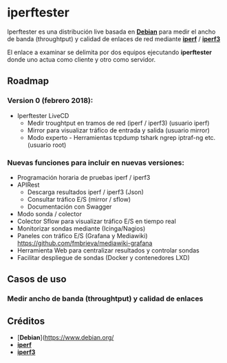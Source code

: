 # iperftester

Iperftester es una distribución live basada en [**Debian**](https://www.debian.org/) para medir el ancho de banda (throughtput) y calidad de enlaces de red mediante [**iperf**](https://sourceforge.net/projects/iperf2/) / [**iperf3**](https://github.com/esnet/iperf#iperf3--a-tcp-udp-and-sctp-network-bandwidth-measurement-tool) 

El enlace a examinar se delimita por dos equipos ejecutando **iperftester** donde uno actua como cliente y otro como servidor.

## Roadmap

### Version 0 (febrero 2018):

- Iperftester LiveCD
   - Medir troughtput en tramos de red (iperf / iperf3)			            (usuario iperf)
   - Mirror para visualizar tráfico de entrada y salida 		               (usuario mirror)
   - Modo experto - Herramientas tcpdump tshark ngrep iptraf-ng etc. 	   (usuario root)

### Nuevas funciones para incluir en nuevas versiones:

- Programación horaria de pruebas iperf / iperf3
- APIRest
   - Descarga resultados iperf / iperf3 (Json)
   - Consultar tráfico E/S (mirror / sflow) 
   - Documentación con Swagger
- Modo sonda / colector
- Colector Sflow para visualizar tráfico E/S en tiempo real 
- Monitorizar sondas mediante (Icinga/Nagios)
- Paneles con tráfico E/S (Grafana y Mediawiki)
  https://github.com/fmbrieva/mediawiki-grafana
- Herramienta Web para centralizar resultados y controlar sondas
- Facilitar despliegue de sondas (Docker y contenedores LXD)

## Casos de uso

### Medir ancho de banda (throughtput) y calidad de enlaces


## Créditos

- [**Debian**](https://www.debian.org/
- [**iperf**](https://sourceforge.net/projects/iperf2/)
- [**iperf3**](https://github.com/esnet/iperf#iperf3--a-tcp-udp-and-sctp-network-bandwidth-measurement-tool)


